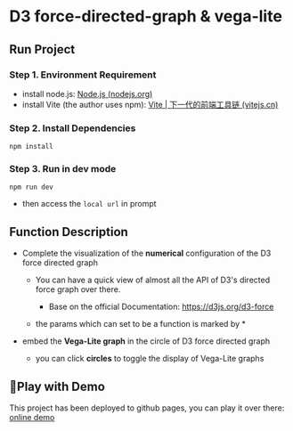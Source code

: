 # D3 force-directed-graph & vega-lite

## Run Project

### Step 1. Environment Requirement

- install node.js: [Node.js (nodejs.org)](https://nodejs.org/en)
- install Vite (the author uses npm): [Vite | 下一代的前端工具链 (vitejs.cn)](https://vitejs.cn/vite3-cn/)

### Step 2. Install Dependencies

```
npm install
```

### Step 3. Run in dev mode

```
npm run dev
```

- then access the `local url`  in prompt

## Function Description

- Complete the visualization of the **numerical** configuration of the D3 force directed graph
  - You can have a quick view of almost all the API of D3's directed force  graph over there.
    - Base on the official Documentation: https://d3js.org/d3-force

  - the params which can set to be a function is marked by \*

- embed the **Vega-Lite graph** in the circle of D3 force directed graph
  - you can click **circles** to toggle the display of Vega-Lite graphs


## 👻Play with Demo

This project has been deployed to github pages, you can play it over there: [online demo](https://pfcs33.github.io/customed-force-directed-graph/)
